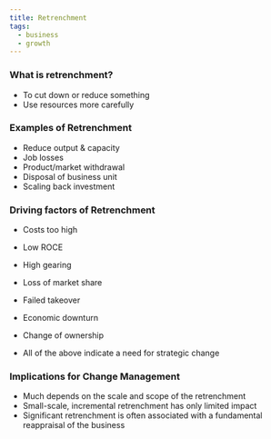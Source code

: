 ```yaml
---
title: Retrenchment
tags:
  - business
  - growth
---
```

### What is retrenchment?

- To cut down or reduce something
- Use resources more carefully

### Examples of Retrenchment

- Reduce output & capacity
- Job losses
- Product/market withdrawal
- Disposal of business unit
- Scaling back investment


### Driving factors of Retrenchment

- Costs too high
- Low ROCE
- High gearing
- Loss of market share
- Failed takeover
- Economic downturn
- Change of ownership

- All of the above indicate a need for strategic change

### Implications for Change Management

- Much depends on the scale and scope of the retrenchment
- Small-scale, incremental retrenchment has only limited impact
- Significant retrenchment is often associated with a fundamental reappraisal of the business


